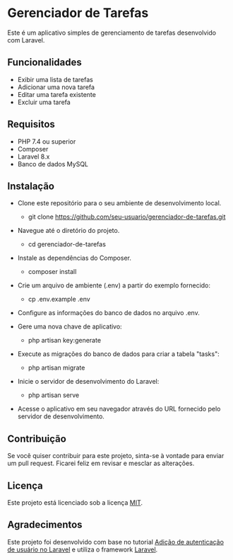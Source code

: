 # Gerenciador de Tarefas

Este é um aplicativo simples de gerenciamento de tarefas desenvolvido com Laravel.

## Funcionalidades

- Exibir uma lista de tarefas
- Adicionar uma nova tarefa
- Editar uma tarefa existente
- Excluir uma tarefa

## Requisitos

- PHP 7.4 ou superior
- Composer
- Laravel 8.x
- Banco de dados MySQL

## Instalação

- Clone este repositório para o seu ambiente de desenvolvimento local.
    - git clone https://github.com/seu-usuario/gerenciador-de-tarefas.git

- Navegue até o diretório do projeto.
    - cd gerenciador-de-tarefas

- Instale as dependências do Composer. 
    - composer install

- Crie um arquivo de ambiente (.env) a partir do exemplo fornecido:
    - cp .env.example .env

- Configure as informações do banco de dados no arquivo .env.

- Gere uma nova chave de aplicativo:
    - php artisan key:generate

- Execute as migrações do banco de dados para criar a tabela "tasks":
    - php artisan migrate

- Inicie o servidor de desenvolvimento do Laravel:
    - php artisan serve

- Acesse o aplicativo em seu navegador através do URL fornecido pelo servidor de desenvolvimento.

## Contribuição

Se você quiser contribuir para este projeto, sinta-se à vontade para enviar um pull request. Ficarei feliz em revisar e mesclar as alterações.

## Licença

Este projeto está licenciado sob a licença [MIT](https://opensource.org/licenses/MIT).

## Agradecimentos

Este projeto foi desenvolvido com base no tutorial [Adição de autenticação de usuário no Laravel](https://laravel.com/docs/8.x/authentication) e utiliza o framework [Laravel](https://laravel.com/).
















